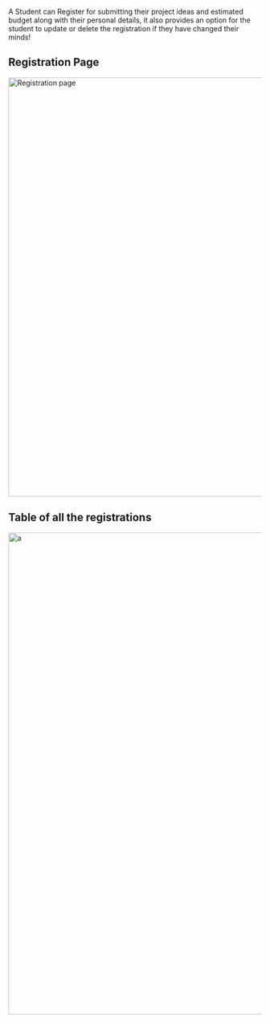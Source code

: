 A Student can Register for submitting their project ideas and estimated 
budget along with their personal details, it also provides an  option for
the student to update or delete the registration if they have changed
their minds!
## Registration Page
<img width="835" alt="Registration page" src="https://github.com/AasthaMehta/Registration_page/assets/106916133/172fbb96-57dd-4564-9b48-d2e5d6a50df9">

## Table of all the registrations
<img width="960" alt="a" src="https://github.com/AasthaMehta/Registration_page/assets/106916133/3cf23590-7ada-43db-86c9-f8172d427e0e">
